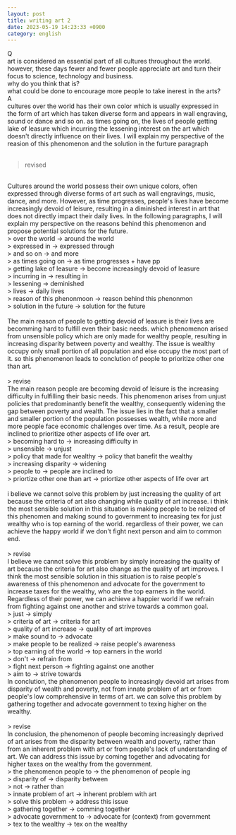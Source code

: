 ```yaml
---
layout: post
title: writing art 2
date: 2023-05-19 14:23:33 +0900
category: english
---
```

Q
<br/>
art is considered an essential part of all cultures throughout the world. however, these days fewer and fewer people appreciate art and turn their focus to science, technology and business.
<br/>
why do you think that is?
<br/>
what could be done to encourage more people to take inerest in the arts?
<br/>
A
<br/>
cultures over the world has their own color which is usually expressed in the form of art which has taken diverse form and appears in wall engraving, sound or dance and so on. as times going on, the lives of people getting lake of leasure which incurring the lessening interest on the art which doesn't directly influence on their lives. I will explain my perspective of the reasion of this phenomenon and the solution in the furture paragraph
<br/>
<br/>
> revised

<br/>
Cultures around the world possess their own unique colors, often expressed through diverse forms of art such as wall engravings, music, dance, and more. However, as time progresses, people's lives have become increasingly devoid of leisure, resulting in a diminished interest in art that does not directly impact their daily lives. In the following paragraphs, I will explain my perspective on the reasons behind this phenomenon and propose potential solutions for the future.
<br/>
> over the world -> around the world
<br/>
> expressed in -> expressed through
<br/>
> and so on -> and more
<br/>
> as times going on -> as time progresses + have pp
<br/>
> getting lake of leasure -> become increasingly devoid of leasure
<br/>
> incurring in -> resulting in
<br/>
> lessening -> deminished
<br/>
> lives -> daily lives
<br/>
> reason of this phenonmoon -> reason behind this phenonmon
<br/>
> solution in the future -> solution for the future

<br/>
<br/>
The main reason of people to getting devoid of leasure is their lives are becomming hard to fulfill even their basic needs. which phenomenon arised from unsensible policy which are only made for wealthy people, resulting in increasing disparity between poverty and wealthy. The issue is wealthy occupy only small portion of all population and else occupy the most part of it. so this phenomenon leads to conclution of people to prioritize other one than art.
<br/>
<br/>
> revise 

<br/>
The main reason people are becoming devoid of leisure is the increasing difficulty in fulfilling their basic needs. This phenomenon arises from unjust policies that predominantly benefit the wealthy, consequently widening the gap between poverty and wealth. The issue lies in the fact that a smaller and smaller portion of the population possesses wealth, while more and more people face economic challenges over time. As a result, people are inclined to prioritize other aspects of life over art.
<br/>
> becoming hard to -> increasing difficulty in
<br/>
> unsensible -> unjust
<br/>
> policy that made for wealthy -> policy that banefit the wealthy
<br/>
> increasing disparity -> widening
<br/>
> people to -> people are inclined to
<br/>
> priortize other one than art -> priortize other aspects of life over art

<br/>
<br/>
i believe we cannot solve this problem by just increasing the quality of art because the criteria of art also changing while quality of art increase. i think the most sensible solution in this situation is making people to be relized of this phenomen and making sound to government to increasing tex for just wealthy who is top earning of the world. regardless of their power, we can achieve the happy world if we don't fight next person and aim to common end.
<br/>
<br/>
> revise

<br/>
I believe we cannot solve this problem by simply increasing the quality of art because the criteria for art also change as the quality of art improves. I think the most sensible solution in this situation is to raise people's awareness of this phenomenon and advocate for the government to increase taxes for the wealthy, who are the top earners in the world. Regardless of their power, we can achieve a happier world if we refrain from fighting against one another and strive towards a common goal.
<br/>
> just -> simply
<br/>
> criteria of art -> criteria for art
<br/>
> quality of art increase -> quality of art improves
<br/>
> make sound to -> advocate
<br/>
> make people to be realized -> raise people's awareness
<br/>
> top earning of the world -> top earners in the world
<br/>
> don't -> refrain from
<br/>
> fight next person -> fighting against one another
<br/>
> aim to -> strive towards

<br/>
In conclution, the phenomenon people to increasingly devoid art arises from disparity of wealth and poverty, not from innate problem of art or from people's low comprehensive in terms of art. we can solve this problem by gathering together and advocate government to texing higher on the wealthy.
<br/>
<br/>
> revise

<br/>
In conclusion, the phenomenon of people becoming increasingly deprived of art arises from the disparity between wealth and poverty, rather than from an inherent problem with art or from people's lack of understanding of art. We can address this issue by coming together and advocating for higher taxes on the wealthy from the government.
<br/>
> the phenomenon people to -> the phenomenon of people ing
<br/>
> disparity of -> disparity between
<br/>
> not -> rather than
<br/>
> innate problem of art -> inherent problem with art
<br/>
> solve this problem -> address this issue
<br/>
> gathering together -> comming together
<br/>
> advocate government to -> advocate for (context) from government
<br/>
> tex to the wealthy -> tex on the wealthy

